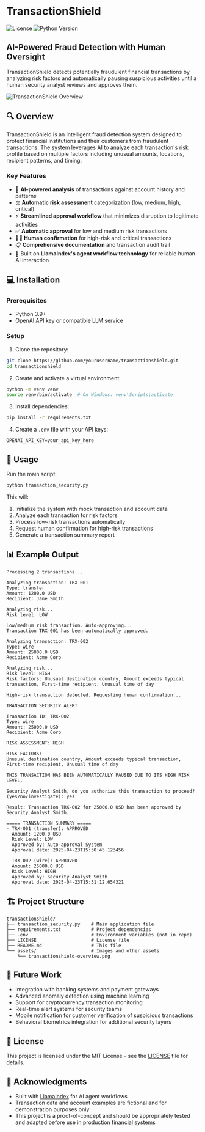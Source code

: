 # TransactionShield

![License](https://img.shields.io/badge/license-MIT-blue)
![Python Version](https://img.shields.io/badge/python-3.9%2B-blue)

## AI-Powered Fraud Detection with Human Oversight

TransactionShield detects potentially fraudulent financial transactions by analyzing risk factors and automatically pausing suspicious activities until a human security analyst reviews and approves them.

![TransactionShield Overview](assets/transactionshield-overview.png)

## 🔍 Overview

TransactionShield is an intelligent fraud detection system designed to protect financial institutions and their customers from fraudulent transactions. The system leverages AI to analyze each transaction's risk profile based on multiple factors including unusual amounts, locations, recipient patterns, and timing.

### Key Features

- 🧠 **AI-powered analysis** of transactions against account history and patterns
- ⚖️ **Automatic risk assessment** categorization (low, medium, high, critical)
- ⚡ **Streamlined approval workflow** that minimizes disruption to legitimate activities
- ✅ **Automatic approval** for low and medium risk transactions
- 👨‍💼 **Human confirmation** for high-risk and critical transactions
- 📋 **Comprehensive documentation** and transaction audit trail
- 🔄 Built on **LlamaIndex's agent workflow technology** for reliable human-AI interaction

## 💻 Installation

### Prerequisites

- Python 3.9+
- OpenAI API key or compatible LLM service

### Setup

1. Clone the repository:

```bash
git clone https://github.com/yourusername/transactionshield.git
cd transactionshield
```

2. Create and activate a virtual environment:

```bash
python -m venv venv
source venv/bin/activate  # On Windows: venv\Scripts\activate
```

3. Install dependencies:

```bash
pip install -r requirements.txt
```

4. Create a `.env` file with your API keys:

```
OPENAI_API_KEY=your_api_key_here
```

## 🚀 Usage

Run the main script:

```bash
python transaction_security.py
```

This will:
1. Initialize the system with mock transaction and account data
2. Analyze each transaction for risk factors
3. Process low-risk transactions automatically
4. Request human confirmation for high-risk transactions
5. Generate a transaction summary report

## 📊 Example Output

```
Processing 2 transactions...

Analyzing transaction: TRX-001
Type: transfer
Amount: 1200.0 USD
Recipient: Jane Smith

Analyzing risk...
Risk level: LOW

Low/medium risk transaction. Auto-approving...
Transaction TRX-001 has been automatically approved.

Analyzing transaction: TRX-002
Type: wire
Amount: 25000.0 USD
Recipient: Acme Corp

Analyzing risk...
Risk level: HIGH
Risk factors: Unusual destination country, Amount exceeds typical transaction, First-time recipient, Unusual time of day

High-risk transaction detected. Requesting human confirmation...

TRANSACTION SECURITY ALERT

Transaction ID: TRX-002
Type: wire
Amount: 25000.0 USD
Recipient: Acme Corp

RISK ASSESSMENT: HIGH

RISK FACTORS:
Unusual destination country, Amount exceeds typical transaction, First-time recipient, Unusual time of day

THIS TRANSACTION HAS BEEN AUTOMATICALLY PAUSED DUE TO ITS HIGH RISK LEVEL.

Security Analyst Smith, do you authorize this transaction to proceed? (yes/no/investigate): yes

Result: Transaction TRX-002 for 25000.0 USD has been approved by Security Analyst Smith.

===== TRANSACTION SUMMARY =====
- TRX-001 (transfer): APPROVED
  Amount: 1200.0 USD
  Risk Level: LOW
  Approved by: Auto-approval System
  Approval date: 2025-04-23T15:30:45.123456

- TRX-002 (wire): APPROVED
  Amount: 25000.0 USD
  Risk Level: HIGH
  Approved by: Security Analyst Smith
  Approval date: 2025-04-23T15:31:12.654321
```

## 🏗️ Project Structure

```
transactionshield/
├── transaction_security.py    # Main application file
├── requirements.txt           # Project dependencies
├── .env                       # Environment variables (not in repo)
├── LICENSE                    # License file
├── README.md                  # This file
└── assets/                    # Images and other assets
    └── transactionshield-overview.png
```

## 🔮 Future Work

- Integration with banking systems and payment gateways
- Advanced anomaly detection using machine learning
- Support for cryptocurrency transaction monitoring
- Real-time alert systems for security teams
- Mobile notification for customer verification of suspicious transactions
- Behavioral biometrics integration for additional security layers

## 📄 License

This project is licensed under the MIT License - see the [LICENSE](LICENSE) file for details.

## 🙏 Acknowledgments

- Built with [LlamaIndex](https://www.llamaindex.ai/) for AI agent workflows
- Transaction data and account examples are fictional and for demonstration purposes only
- This project is a proof-of-concept and should be appropriately tested and adapted before use in production financial systems

